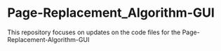 # Page-Replacement_Algorithm-GUI
This repository focuses on updates on the code files for the Page-Replacement-Algorithm-GUI

